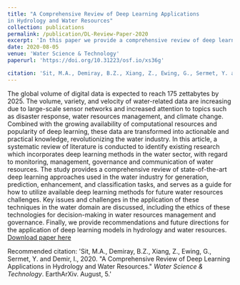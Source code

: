 ```yaml
---
title: "A Comprehensive Review of Deep Learning Applications
in Hydrology and Water Resources"
collection: publications
permalink: /publication/DL-Review-Paper-2020
excerpt: 'In this paper we provide a comprehensive review of deep learning applications in hydrology and water resources from 2018 through April of 2020.'
date: 2020-08-05
venue: 'Water Science & Technology'
paperurl: 'https://doi.org/10.31223/osf.io/xs36g'

citation: 'Sit, M.A., Demiray, B.Z., Xiang, Z., Ewing, G., Sermet, Y. and Demir, I., 2020. &quot;A Comprehensive Review of Deep Learning Applications in Hydrology and Water Resources.&quot; <i>Water Science & Technology</i>. EarthArXiv. August, 5.'
---
```

The global volume of digital data is expected to reach 175 zettabytes by 2025. The volume, variety, and velocity of water-related data are increasing due to large-scale sensor networks and increased attention to topics such as disaster response, water resources management, and climate change. Combined with the growing availability of computational resources and popularity of deep learning, these data are transformed into actionable and practical knowledge, revolutionizing the water industry. In this article, a systematic review of literature is conducted to identify existing research which incorporates deep learning methods in the water sector, with regard to monitoring, management, governance and communication of water resources. The study provides a comprehensive review of state-of-the-art deep learning approaches used in the water industry for generation, prediction, enhancement, and classification tasks, and serves as a guide for how to utilize available deep learning methods for future water resources challenges. Key issues and challenges in the application of these techniques in the water domain are discussed, including the ethics of these technologies for decision-making in water resources management and governance. Finally, we provide recommendations and future directions for the application of deep learning models in hydrology and water resources.
[Download paper here](https://doi.org/10.31223/osf.io/xs36g)

Recommended citation: 'Sit, M.A., Demiray, B.Z., Xiang, Z., Ewing, G., Sermet, Y. and Demir, I., 2020. &quot;A Comprehensive Review of Deep Learning Applications in Hydrology and Water Resources.&quot; <i>Water Science & Technology</i>. EarthArXiv. August, 5.'
